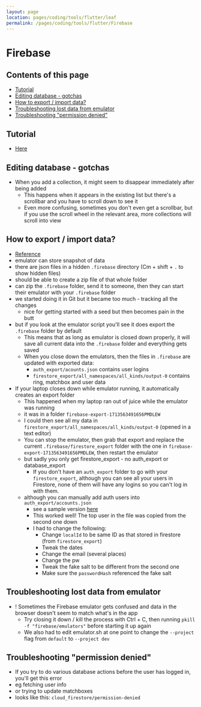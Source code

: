 ```yaml
---
layout: page
location: pages/coding/tools/flutter/leaf
permalink: /pages/coding/tools/flutter/Firebase
---
```


# Firebase

## Contents of this page

- [Tutorial](#tutorial)
- [Editing database - gotchas](#editing-database---gotchas)
- [How to export / import data?](#how-to-export--import-data)
- [Troubleshooting lost data from emulator](#troubleshooting-lost-data-from-emulator)
- [Troubleshooting "permission denied"](#troubleshooting-permission-denied)

## Tutorial

- [Here](https://firebase.google.com/docs/guides)

## Editing database - gotchas

- When you add a collection, it might seem to disappear immediately after being added
  - This happens when it appears in the existing list but there's a scrollbar and you have to scroll down to see it
  - Even more confusing, sometimes you don't even get a scrollbar, but if you use the scroll wheel in the relevant area, more collections will scroll into view

## How to export / import data? 

- [Reference](https://firebase.google.com/docs/firestore/manage-data/export-import)
- emulator can store snapshot of data
- there are json files in a hidden `.firebase` directory (Cm + shift + `.` to show hidden files)
- should be able to create a zip file of that whole folder
- can zip the `.firebase` folder, send it to someone, then they can start their emulator with your `.firebase` folder
- we started doing it in Git but it became too much - tracking all the changes
    - nice for getting started with a seed but then becomes pain in the butt
- but if you look at the emulator script you'll see it does export the `.firebase` folder by default
    - This means that as long as emulator is closed down properly, it will save all current data into the `.firebase` folder and everything gets saved
    - When you close down the emulators, then the files in `.firebase` are updated with exported data: 
        - `auth_export/acounts.json` contains user logins
        - `firestore_export/all_namespaces/all_kinds/output-0` contains ring, matchbox and user data
- If your laptop closes down while emulator running, it automatically creates an export folder
    - This happened when my laptop ran out of juice while the emulator was running
    - it was in a folder `firebase-export-1713563491656PMDLEW` 
    - I could then see all my data in `firestore_export/all_namespaces/all_kinds/output-0` (opened in a text editor)
    - You can stop the emulator, then grab that export and replace the current `.firebase/firestore_export` folder with the one in `firebase-export-1713563491656PMDLEW`, then restart the emulator
    - but sadly you only get firestore_export - no auth_export or database_export
        - If you don't have an `auth_export` folder to go with your `firestore_export`, although you can see all your users in Firestore, none of them will have any logins so you can't log in with them.
    - although you can manually add auth users into `auth_export/accounts.json`
        - see a sample version [here](/flutter-construct/construct-accounts-test.json)
        - This worked well! The top user in the file was copied from the second one down
        - I had to change the following:
            - Change `localId` to be same ID as that stored in firestore (from `firestore_export`)
            - Tweak the dates
            - Change the email (several places)
            - Change the pw
            - Tweak the fake salt to be different from the second one
            - Make sure the `passwordHash` referenced the fake salt

## Troubleshooting lost data from emulator

- ! Sometimes the Firebase emulator gets confused and data in the browser doesn't seem to match what's in the app
  - Try closing it down / kill the process with Ctrl + C, then running `pkill -f "firebase/emulators"` before starting it up again
  - We also had to edit emulator.sh at one point to change the `--project` flag from `default` to `--project dev`

## Troubleshooting "permission denied"

- If you try to do various database actions before the user has logged in, you'll get this error
- eg fetching user info
- or trying to update matchboxes
- looks like this: `cloud_firestore/permission-denied`


    
